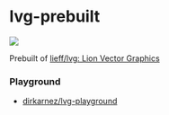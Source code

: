 lvg-prebuilt
============
![](https://github.com/dirkarnez/lvg-prebuilt/actions/workflows/build.yml/badge.svg)

Prebuilt of [lieff/lvg: Lion Vector Graphics](https://github.com/lieff/lvg)

### Playground
- [dirkarnez/lvg-playground](https://github.com/dirkarnez/lvg-playground)